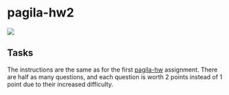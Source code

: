 # pagila-hw2
[![](https://github.com/dabalus:/pagila-hw2/workflows/tests/badge.svg)](https://github.com/mikeizbicki/pagila-hw2/actions?query=workflow%3Atests)

## Tasks

The instructions are the same as for the first [pagila-hw](https://github.com/mikeizbicki/pagila-hw) assignment.
There are half as many questions, and each question is worth 2 points instead of 1 point due to their increased difficulty.

